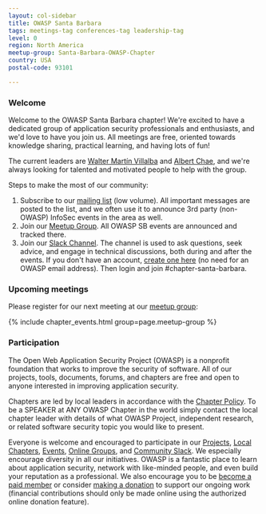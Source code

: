 ```yaml
---
layout: col-sidebar
title: OWASP Santa Barbara
tags: meetings-tag conferences-tag leadership-tag
level: 0
region: North America
meetup-group: Santa-Barbara-OWASP-Chapter
country: USA
postal-code: 93101

---
```


### Welcome

Welcome to the OWASP Santa Barbara chapter! We're excited to have a dedicated group of application security professionals and enthusiasts, and we'd love to have you join us. All meetings are free, oriented towards knowledge sharing, practical learning, and having lots of fun!

The current leaders are [Walter Martín Villalba](mailto:martin.villalba@owasp.org) and [Albert Chae](mailto:albert.chae@owasp.org), and we're always looking for talented and motivated people to help with the group.

Steps to make the most of our community:
1. Subscribe to our [mailing list](https://groups.google.com/a/owasp.org/forum/#!forum/santa-barbara-chapter) (low volume). All important messages are posted to the list, and we often use it to announce 3rd party (non-OWASP) InfoSec events in the area as well.
2. Join our [Meetup Group](https://www.meetup.com/Santa-Barbara-OWASP-Chapter/). All OWASP SB events are announced and tracked there. 
3. Join our [Slack Channel](https://owasp.slack.com/app_redirect?channel=chapter-santa-barbara). The channel is used to ask questions, seek advice, and engage in technical discussions, both during and after the events. If you don't have an account, [create one here](https://owasp.org/slack/invite) (no need for an OWASP email address). Then login and join #chapter-santa-barbara.

### Upcoming meetings

Please register for our next meeting at our [meetup group](https://www.meetup.com/Santa-Barbara-OWASP-Chapter/):

{% include chapter_events.html group=page.meetup-group %}

### Participation

The Open Web Application Security Project (OWASP) is a nonprofit foundation that works to improve the security of software. All of our projects, tools, documents, forums, and chapters are free and open to anyone interested in improving application security. 

Chapters are led by local leaders in accordance with the [Chapter Policy](https://owasp.org/www-policy/). To be a SPEAKER at ANY OWASP Chapter in the world simply contact the local chapter leader with details of what OWASP Project, independent research, or related software security topic you would like to present.

Everyone is welcome and encouraged to participate in our [Projects](https://owasp.org/projects/), [Local Chapters](https://owasp.org/chapters), [Events](https://owasp.org/events), [Online Groups](https://groups.google.com/a/owasp.com/), and [Community Slack](https://owasp.slack.com/). We especially encourage diversity in all our initiatives. OWASP is a fantastic place to learn about application security, network with like-minded people, and even build your reputation as a professional. We also encourage you to be [become a paid member](https://owasp.org/membership) or consider [making a donation](https://owasp.org/donate) to support our ongoing work (financial contributions should only be made online using the authorized online donation feature).
